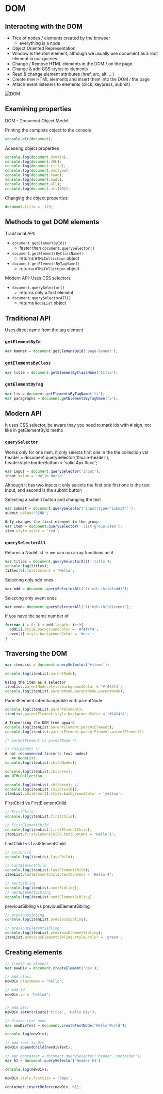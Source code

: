 # DOM

## Interacting with the DOM

* Tree of nodes / elements created by the browser
  - everything is a node
* Object Oriented Representation
* Window is the root element, although we usually use document as a root element in our queries
* Change / Remove HTML elements in the DOM / on the page
* Change & add CSS styles to elements
* Read & change element attributes (href, src, alt, ...)
* Create new HTML elements and insert them into the DOM / the page
* Attach event listeners to elements (click, keypress, submit)

![DOM](images/download.gif)

## Examining properties

DOM - Document Object Model

Printing the complete object to the console
```js
console.dir(document);
```

Acessing object properties
```js
console.log(document.domain);
console.log(document.URL);
console.log(document.title);
console.log(document.doctype);
console.log(document.head);
console.log(document.body);
console.log(document.all);
console.log(document.all[10]);
``` 

Changing the object properties:
```js 
document.title =  123;
```

## Methods to get DOM elements 

Traditional API:

* `document.getElementById()`
  - faster than `document.querySelector()`
* `document.getElementsByClassName()`
  - returns `HTMLCollection` object
* `document.getElementsByTagName()`
  - returns `HTMLCollection` object

Modern API:
Uses CSS selectors

* `document.querySelector()` 
  - returns only a first element
* `document.querySelectorAll()`
  - returns `NodeList` object

## Traditional API
Uses direct name from the tag element

### `getElementById`

```js
var banner = document.getElementById('page-banner');
```   

### `getElementsByClass`

```js
var title = document.getElementByClassName('title');
```

### `getElementByTag` 

  ```js
  var lis = document.getElementsByTagName('li');
  var paragraphs = document.getElementsByTagName('p');
  ```

## Modern API

It uses CSS selector, be aware thay you need to mark ids with # sign, 
not like in getElementById metho

###  `querySelector`

Works only for one item, it only selects first one in the the collection
var header = document.querySelector('#main-header');
header.style.borderBottom = 'solid 4px #ccc';

```js
var input = document.querySelector('input');
input.value = 'Hello World'`
```

Although it has two inputs it only selects the first one
first one is the text input, and second is the submit button

Selecting a submit button and changing the text

```js
var submit = document.querySelector('input[type="submit"]');
submit.value="SEND";
```

```js
Only changes the first element in the group
var item = document.querySelector('.list-group-item');
item.style.color = 'red';
```

### `querySelectorAll`

Returns a NodeList -> we can run array functions on it 

```js
var titles = document.querySelectorAll('.title');
console.log(titles);
titles[0].textContent = 'Hello';
```

Selecting only odd ones 

```js
var odd = document.querySelectorAll('li:nth-child(odd)');  
```

Selecting only event ones
```js
var even= document.querySelectorAll('li:nth-child(even)');
```

If you have the same number of  


```js
for(var i = 0; i < odd.length; i++){
  odd[i].style.backgroundColor = '#f4f4f4';
  even[i].style.backgroundColor = '#ccc';
}
```

## Traversing the DOM

```js
var itemList = document.querySelector('#items');

console.log(itemList.parentNode);

Using the item as a selector
itemList.parentNode.style.backgroundColor = '#f4f4f4';
console.log(itemList.parentNode.parentNode.parentNode);
```

ParentElement interchangeable with parentNode

```js
console.log(itemList.parentElement);
itemList.parentElement.style.backgroundColor = '#f4f4f4';

# Traversing the DOM tree upward
console.log(itemList.parentElement.parentElement);
console.log(itemList.parentElement.parentElement.parentElement);

/* parentELement vs parentNode */

/* CHILDNODES */
# not recommended (inserts text nodes)
   => NodeList
console.log(itemList.childNodes); 

console.log(itemList.children);
=> HTMLCollection

console.log(itemList.children); // 
console.log(itemList.children[0]);
itemList.children[1].style.backgroundColor = 'yellow';
```

FirstChild vs FirstElementChild

```js
// FirstChild
console.log(itemList.firstChild);

// FirstElementChild
console.log(itemList.firstElementChild);
itemList.firstElementChild.textContent = 'Hello 1';
```  

LastChild vs LastElementChild

```js
// LastChild
console.log(itemList.lastChild);

// LastElementChild
console.log(itemList.lastElementChild);
itemList.lastElementChild.textContent = 'Hello 4';

// nextSibling
console.log(itemList.nextSibling);
// nextElementSibling
console.log(itemList.nextElementSibling);
```

previousSibling vs previousElementSibling

```js
// previousSibling
console.log(itemList.previousSibling);

// previousElementSibling
console.log(itemList.previousElementSibling);
itemList.previousElementSibling.style.color = 'green';
```


## Creating elements
 
```js
// create an element
var newDiv = document.createElement('div');

// Add class
newDiv.className = 'hello';

// Add id
newDiv.id = 'hello1';


// Add attr
newDiv.setAttribute('title', 'Hello Div');

// Create text node
var newDivText = document.createTextNode('Hello World');

console.log(newDiv);

// Add text to div
newDiv.appendChild(newDivText);

// var container = document.querySelector('header .container');
var h1 = document.querySelector('header h1')

console.log(newDiv);

newDiv.style.fontSize = '30px';

container.insertBefore(newDiv, h1);
```


